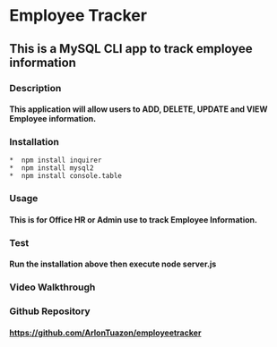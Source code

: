 # Employee Tracker

## This is a MySQL CLI app to track employee information

### Description
#### This application will allow users to ADD, DELETE, UPDATE and VIEW Employee information.

### Installation
    *  npm install inquirer
    *  npm install mysql2
    *  npm install console.table

### Usage
#### This is for Office HR or Admin use to track Employee Information.

### Test
#### Run the installation above then execute node server.js

### Video Walkthrough

### Github Repository
#### https://github.com/ArlonTuazon/employeetracker




